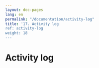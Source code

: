 ```yaml
---
layout: doc-pages
lang: en
permalink: "/documentation/activity-log"
title: '17. Activity log
ref: activity-log
weight: 18
---
```


# Activity log
